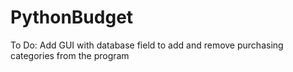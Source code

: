 # PythonBudget
To Do:
Add GUI with database field to add and remove purchasing categories from the program
